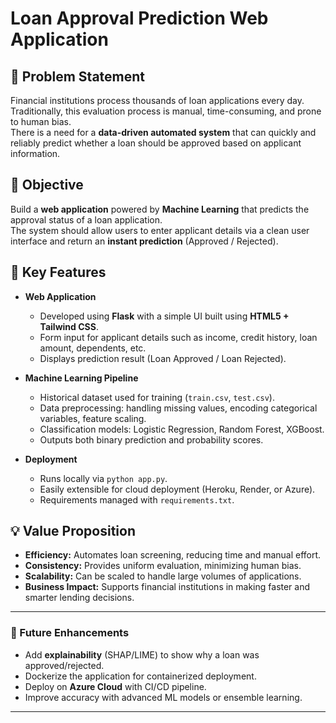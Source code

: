 # Loan Approval Prediction Web Application

## 📌 Problem Statement

Financial institutions process thousands of loan applications every day.  
Traditionally, this evaluation process is manual, time-consuming, and prone to human bias.  
There is a need for a **data-driven automated system** that can quickly and reliably predict whether a loan should be approved based on applicant information.

## 🎯 Objective

Build a **web application** powered by **Machine Learning** that predicts the approval status of a loan application.  
The system should allow users to enter applicant details via a clean user interface and return an **instant prediction** (Approved / Rejected).

## 🚀 Key Features

- **Web Application**
  - Developed using **Flask** with a simple UI built using **HTML5 + Tailwind CSS**.
  - Form input for applicant details such as income, credit history, loan amount, dependents, etc.
  - Displays prediction result (Loan Approved / Loan Rejected).

- **Machine Learning Pipeline**
  - Historical dataset used for training (`train.csv`, `test.csv`).
  - Data preprocessing: handling missing values, encoding categorical variables, feature scaling.
  - Classification models: Logistic Regression, Random Forest, XGBoost.
  - Outputs both binary prediction and probability scores.

- **Deployment**
  - Runs locally via `python app.py`.
  - Easily extensible for cloud deployment (Heroku, Render, or Azure).
  - Requirements managed with `requirements.txt`.

## 💡 Value Proposition

- **Efficiency:** Automates loan screening, reducing time and manual effort.  
- **Consistency:** Provides uniform evaluation, minimizing human bias.  
- **Scalability:** Can be scaled to handle large volumes of applications.  
- **Business Impact:** Supports financial institutions in making faster and smarter lending decisions.  

---

### 🔮 Future Enhancements
- Add **explainability** (SHAP/LIME) to show why a loan was approved/rejected.  
- Dockerize the application for containerized deployment.  
- Deploy on **Azure Cloud** with CI/CD pipeline.  
- Improve accuracy with advanced ML models or ensemble learning.  

---
